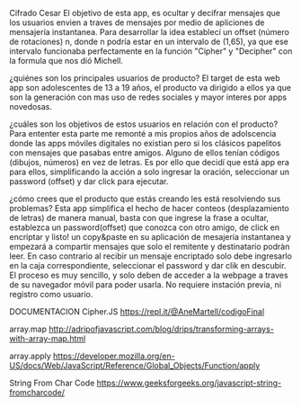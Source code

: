 Cifrado Cesar 
El objetivo de esta app, es ocultar y decifrar mensajes que los usuarios envien a traves de mensajes por medio
de apliciones de mensajería instantanea.
Para desarrollar la idea establecí un offset (número de rotaciones) n, donde n podría estar en un intervalo de (1,65),
ya que ese intervalo funcionaba perfectamente en la función "Cipher" y "Decipher" con la formula que nos dió Michell.

¿quiénes son los principales usuarios de producto?
El target de esta web app son adolescentes de 13 a 19 años, el producto va dirigido a ellos ya que son la generación con 
mas uso de redes sociales y mayor interes por apps novedosas.

¿cuáles son los objetivos de estos usuarios en relación con el producto?
Para ententer esta parte me remonté a mis propios años de adolscencia donde las apps móviles digitales no existian pero si los clásicos papelitos con mensajes que pasabas entre amigos. Alguno de ellos tenían códigos (dibujos, números) en vez de letras. Es por ello que decidí que está app era para ellos, simplificando la acción a solo ingresar la oración, seleccionar un password (offset) y dar click para ejecutar.

¿cómo crees que el producto que estás creando les está resolviendo sus problemas?
Esta app simplifica el hecho de hacer conteos (desplazamiento de letras) de manera manual, basta con que ingrese la 
frase a ocultar, establezca un password(offset) que conozca con otro amigo, de click en encriptar y listo! un copy&paste en su aplicación de mesajería instantanea y empezará a compartir mensajes que solo el remitente y destinatario podràn 
leer.
En caso contrario al recibir un mensaje encriptado solo debe ingresarlo en la caja correspondiente, seleccionar el password y dar clik en descubir.
El proceso es muy sencillo, y solo deben de acceder a la webpage a traves de su navegador móvil para poder usarla.
No requiere instación previa, ni registro como usuario.

DOCUMENTACION
Cipher.JS <https://repl.it/@AneMartell/codigoFinal>

array.map <http://adripofjavascript.com/blog/drips/transforming-arrays-with-array-map.html>

array.apply <https://developer.mozilla.org/en-US/docs/Web/JavaScript/Reference/Global_Objects/Function/apply>

String From Char Code <https://www.geeksforgeeks.org/javascript-string-fromcharcode/>